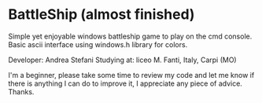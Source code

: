 # BattleShip (almost finished)
Simple yet enjoyable windows battleship game to play on the cmd console. 
Basic ascii interface using windows.h library for colors.

Developer: Andrea Stefani
Studying at: liceo M. Fanti, Italy, Carpi (MO) 

I'm a beginner, please take some time to review my code and let me know if there is anything I can do to improve it, I appreciate any piece of advice. Thanks.
